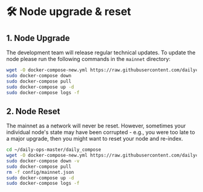 # 🛠 Node upgrade & reset

## 1.  Node Upgrade

The development team will release regular technical updates. To update the node please run the following commands in the `mainnet` directory:

```bash
wget -O docker-compose-new.yml https://raw.githubusercontent.com/dailycrypto-me/daily-ops/master/daily_compose_mainnet/docker-compose.yml && mv docker-compose-new.yml docker-compose.yml
sudo docker-compose down
sudo docker-compose pull
sudo docker-compose up -d
sudo docker-compose logs -f
```



## 2.  Node Reset

The mainnet as a network will never be reset. However, sometimes your individual node's state may have been corrupted - e.g., you were too late to a major upgrade, then you might want to reset your node and re-index. &#x20;

```bash
cd ~/daily-ops-master/daily_compose
wget -O docker-compose-new.yml https://raw.githubusercontent.com/dailycrypto-me/daily-ops/master/daily_compose_mainnet/docker-compose.yml && mv docker-compose-new.yml docker-compose.yml
sudo docker-compose down -v
sudo docker-compose pull
rm -f config/mainnet.json
sudo docker-compose up -d
sudo docker-compose logs -f
```

